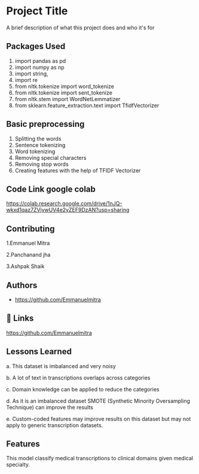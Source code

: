 
# Project Title

A brief description of what this project does and who it's for


## Packages Used
1.	import pandas as pd 
2.	import numpy as np
3.	import string,
4.	import re
5.	from nltk.tokenize import word_tokenize
6.	from nltk.tokenize import sent_tokenize
7.	from nltk.stem import WordNetLemmatizer 
8.	from sklearn.feature_extraction.text import TfidfVectorizer

## Basic preprocessing 
1.	Splitting the words
2.	Sentence tokenizing
3.	Word tokenizing
4.	Removing special characters 
5.	Removing stop words 
6.	Creating features with the help of TFIDF Vectorizer

## Code Link google colab
https://colab.research.google.com/drive/1nJQ-wkxd1qaz7ZVjywUV4e2yZEF9DzAN?usp=sharing
## Contributing
1.Emmanuel Mitra

2.Panchanand jha

3.Ashpak Shaik 


## Authors

- https://github.com/Emmanuelmitra

## 🔗 Links
https://github.com/Emmanuelmitra

## Lessons Learned

a.	This dataset is imbalanced and very noisy 

b.	A lot of text in transcriptions overlaps across categories

c.	Domain knowledge can be applied to reduce the categories

d.	As it is an imbalanced dataset SMOTE (Synthetic Minority Oversampling Technique) can improve the results

e.	Custom-coded features may improve results on this dataset but may not apply to generic transcription datasets.


## Features

This model classify medical transcriptions to clinical domains given medical specialty.

